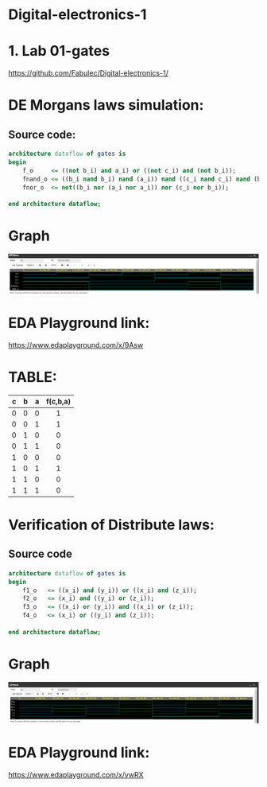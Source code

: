 # Digital-electronics-1

# 1. Lab 01-gates

https://github.com/Fabulec/Digital-electronics-1/

# DE Morgans laws simulation:

## Source code:

```vhdl
architecture dataflow of gates is
begin
    f_o     <= ((not b_i) and a_i) or ((not c_i) and (not b_i));
    fnand_o <= ((b_i nand b_i) nand (a_i)) nand ((c_i nand c_i) nand (b_i nand b_i));
    fnor_o  <= not((b_i nor (a_i nor a_i)) nor (c_i nor b_i));

end architecture dataflow;
```

# Graph

![Screenshot od EDA Playground](Images/1.png)

# EDA Playground link: 

https://www.edaplayground.com/x/9Asw

# TABLE: 

| c | b | a | f(c,b,a)  |
|:-:|:-:|:-:|    :-: 	|
| 0 | 0 | 0 |     1	|
| 0 | 0 | 1 |     1	|
| 0 | 1 | 0 |     0	|
| 0 | 1 | 1 |     0	|
| 1 | 0 | 0 |     0	|
| 1 | 0 | 1 |     1	|
| 1 | 1 | 0 |     0	|
| 1 | 1 | 1 |     0	|


# Verification of Distribute laws:

## Source code

```vhdl
architecture dataflow of gates is
begin
    f1_o   <= ((x_i) and (y_i)) or ((x_i) and (z_i));
    f2_o   <= (x_i) and ((y_i) or (z_i));
    f3_o   <= ((x_i) or (y_i)) and ((x_i) or (z_i));
    f4_o   <= (x_i) or ((y_i) and (z_i));

end architecture dataflow;
```

# Graph

![Screenshot od EDA Playground](Images/2.png)

# EDA Playground link:

https://www.edaplayground.com/x/vwRX


